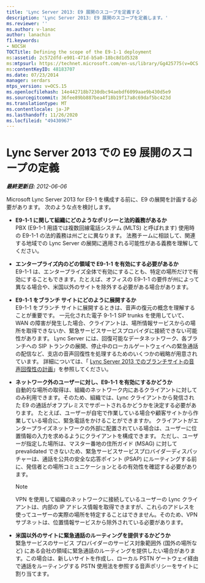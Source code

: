 ```yaml
---
title: 'Lync Server 2013: E9 展開のスコープを定義する'
description: 'Lync Server 2013: E9 展開のスコープを定義します。'
ms.reviewer: ''
ms.author: v-lanac
author: lanachin
f1.keywords:
- NOCSH
TOCTitle: Defining the scope of the E9-1-1 deployment
ms:assetid: 2c572dfd-e901-471d-b5a0-18bc8d1d5328
ms:mtpsurl: https://technet.microsoft.com/en-us/library/Gg425775(v=OCS.15)
ms:contentKeyID: 48183707
ms.date: 07/23/2014
manager: serdars
mtps_version: v=OCS.15
ms.openlocfilehash: 14e442718b7230dbc94aebdf6099aae9b430d5e9
ms.sourcegitcommit: 36fee89bb887bea4f18b19f17a8c69daf5bc423d
ms.translationtype: MT
ms.contentlocale: ja-JP
ms.lasthandoff: 11/26/2020
ms.locfileid: "49430967"
---
```

# <a name="defining-the-scope-of-the-e9-1-1-deployment-in-lync-server-2013"></a>Lync Server 2013 での E9 展開のスコープの定義

<div data-xmlns="http://www.w3.org/1999/xhtml">

<div class="topic" data-xmlns="http://www.w3.org/1999/xhtml" data-msxsl="urn:schemas-microsoft-com:xslt" data-cs="https://msdn.microsoft.com/">

<div data-asp="https://msdn2.microsoft.com/asp">



</div>

<div id="mainSection">

<div id="mainBody">

<span> </span>

_**最終更新日:** 2012-06-06_

Microsoft Lync Server 2013 for E9-1 を構成する前に、E9 の展開を計画する必要があります。 次のような点を検討します。

  - **E9-1-1 に関して組織にどのようなポリシーと法的義務があるか**  
    PBX (E9-1-1 用語では複数回線電話システム (MLTS) と呼ばれます) 使用時の E9-1-1 の法的義務は州ごとに異なります。 法務チームに相談して、関連する地域での Lync Server の展開に適用される可能性がある義務を理解してください。

<!-- end list -->

  - **エンタープライズ内のどの領域で E9-1-1 を有効にする必要があるか**  
    E9-1-1 は、エンタープライズ全体で有効にすることも、特定の場所だけで有効にすることもできます。たとえば、オフィスの E9-1-1 の要件が州によって異なる場合や、米国以外のサイトを除外する必要がある場合があります。

<!-- end list -->

  - **E9-1-1 をブランチ サイトにどのように展開するか**  
    E9-1-1 をブランチ サイトに展開するときは、音声の復元の概念を理解することが重要です。 一元化された電子 9-1-1 SIP trunks を使用していて、WAN の障害が発生した場合、クライアントは、場所情報サービスからの場所を取得できないか、緊急サービスサービスプロバイダに接続できない可能性があります。 Lync Server には、回復可能なデータネットワーク、各ブランチへの SIP トランクの展開、停止中のローカルゲートウェイへの緊急通話の配信など、支店の音声回復性を処理するためのいくつかの戦略が用意されています。 詳細については、「 [Lync Server 2013 でのブランチサイトの音声回復性の計画](lync-server-2013-planning-for-branch-site-voice-resiliency.md)」を参照してください。

<!-- end list -->

  - **ネットワーク外のユーザーに対し、E9-1-1 を有効にするかどうか**  
    自動的な場所の取得は、組織のネットワーク内にあるクライアントに対してのみ利用できます。そのため、組織では、Lync クライアントから発信された E9 の通話がオフプレミスでサポートされるかどうかを決定する必要があります。 たとえば、ユーザーが自宅で作業している場合や顧客サイトから作業している場合に、緊急電話をかけることができますか。 クライアントがエンタープライズネットワークの外部に配置されている場合は、ユーザーに位置情報の入力を求めるようにクライアントを構成できます。 ただし、ユーザーが指定した場所は、マスター番地の住所ガイド (MSAG) に対して prevalidated できないため、緊急サービスサービスプロバイダーディスパッチャーは、通話を公共の安全な応答ポイント (PSAP) にルーティングする前に、発信者との場所コミュニケーションとるの有効性を確認する必要があります。
    
    <div>
    

    > [!NOTE]  
    > VPN を使用して組織のネットワークに接続しているユーザーの Lync クライアントは、内部の IP アドレス情報を取得できますが、これらのアドレスを使ってユーザーの実際の場所を特定することはできません。そのため、VPN サブネットは、位置情報サービスから除外されている必要があります。

    
    </div>

<!-- end list -->

  - **米国以外のサイトに緊急通話のルーティングを提供するかどうか**  
    緊急サービスのサービス プロバイダーのサービス対象範囲外 (国外の場所など) にある会社の領域に緊急通話のルーティングを提供したい場合があります。この場合は、新しいサイトを作成し、ローカル PSTN ゲートウェイ経由で通話をルーティングする PSTN 使用法を参照する音声ポリシーをサイトに割り当てます。

</div>

<span> </span>

</div>

</div>

</div>

